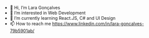 - 👋 Hi, I’m Lara Gonçalves
- 👀 I’m interested in Web Development 
- 🌱 I’m currently learning React.JS, C# and UI Design
- 📫 How to reach me https://www.linkedin.com/in/lara-goncalves-79b5901ab/


